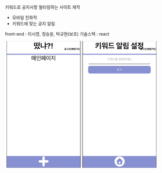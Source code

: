 키워드로 공지사항 필터링하는 사이트 제작

- 모바일 친화적
- 키워드에 맞는 공지 알림

front-end : 이시영, 정승윤, 박규현(보조)
기술스택 : react

![ex_screenshot](./img/screenshot.png)
